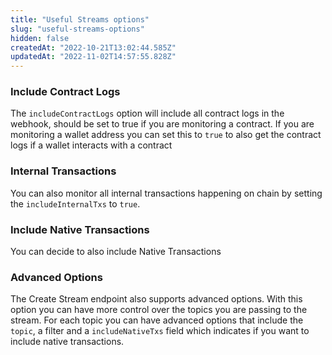```yaml
---
title: "Useful Streams options"
slug: "useful-streams-options"
hidden: false
createdAt: "2022-10-21T13:02:44.585Z"
updatedAt: "2022-11-02T14:57:55.828Z"
---
```

### Include Contract Logs

The `includeContractLogs` option will include all contract logs in the webhook, should be set to true if you are monitoring a contract. If you are monitoring a wallet address you can set this to `true` to also get the contract logs if a wallet interacts with a contract

### Internal Transactions

You can also monitor all internal transactions happening on chain by setting the `includeInternalTxs` to `true`.

### Include Native Transactions

You can decide to also include Native Transactions

### Advanced Options

The Create Stream endpoint also supports advanced options. With this option you can have more control over the topics you are passing to the stream. For each topic you can have advanced options that include the `topic`, a filter and a `includeNativeTxs` field which indicates if you want to include native transactions.